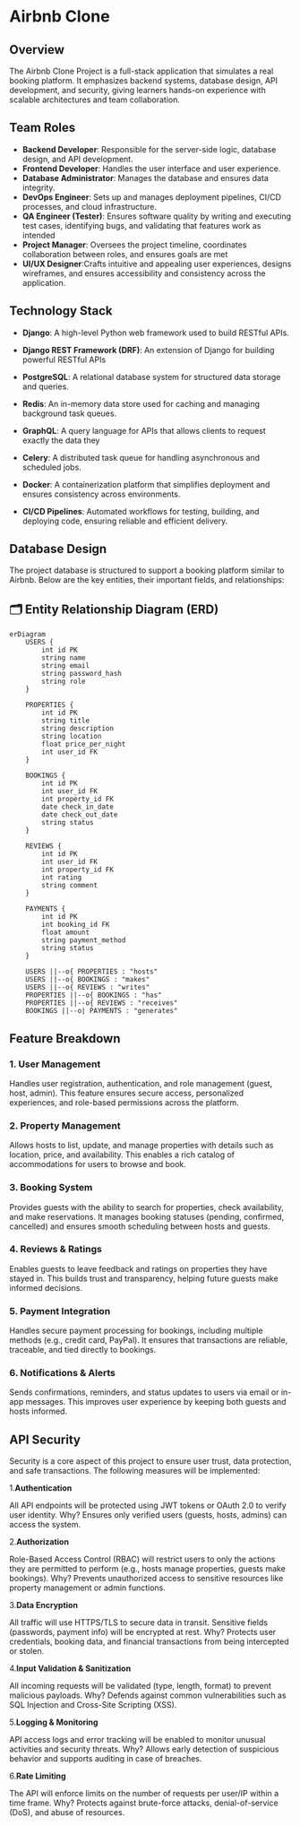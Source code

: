 # Airbnb Clone

## Overview
The Airbnb Clone Project is a full-stack application that simulates a real booking platform. It emphasizes backend systems, database design, API development, and security, giving learners hands-on experience with scalable architectures and team collaboration.

## Team Roles
- **Backend Developer**: Responsible for the server-side logic, database design, and API development.
- **Frontend Developer**: Handles the user interface and user experience.
- **Database Administrator**: Manages the database and ensures data integrity.
- **DevOps Engineer**: Sets up and manages deployment pipelines, CI/CD processes, and cloud infrastructure.
- **QA Engineer (Tester)**: Ensures software quality by writing and executing test cases, identifying bugs, and validating that features work as intended
- **Project Manager**: Oversees the project timeline, coordinates collaboration between roles, and ensures goals are met
- **UI/UX Designer**:Crafts intuitive and appealing user experiences, designs wireframes, and ensures accessibility and consistency across the application.
## Technology Stack
- **Django**: A high-level Python web framework used to build RESTful APIs.
- **Django REST Framework (DRF)**: An extension of Django for building powerful RESTful APIs
- **PostgreSQL**: A relational database system for structured data storage and queries.
- **Redis**: An in-memory data store used for caching and managing background task queues.
- **GraphQL**: A query language for APIs that allows clients to request exactly the data they
- **Celery**: A distributed task queue for handling asynchronous and scheduled jobs.

- **Docker**: A containerization platform that simplifies deployment and ensures consistency across environments.

- **CI/CD Pipelines**: Automated workflows for testing, building, and deploying code, ensuring reliable and efficient delivery.

## Database Design
The project database is structured to support a booking platform similar to Airbnb. Below are the key entities, their important fields, and relationships:

## 🗂️ Entity Relationship Diagram (ERD)

```mermaid
erDiagram
    USERS {
        int id PK
        string name
        string email
        string password_hash
        string role
    }

    PROPERTIES {
        int id PK
        string title
        string description
        string location
        float price_per_night
        int user_id FK
    }

    BOOKINGS {
        int id PK
        int user_id FK
        int property_id FK
        date check_in_date
        date check_out_date
        string status
    }

    REVIEWS {
        int id PK
        int user_id FK
        int property_id FK
        int rating
        string comment
    }

    PAYMENTS {
        int id PK
        int booking_id FK
        float amount
        string payment_method
        string status
    }

    USERS ||--o{ PROPERTIES : "hosts"
    USERS ||--o{ BOOKINGS : "makes"
    USERS ||--o{ REVIEWS : "writes"
    PROPERTIES ||--o{ BOOKINGS : "has"
    PROPERTIES ||--o{ REVIEWS : "receives"
    BOOKINGS ||--o| PAYMENTS : "generates"
```

## Feature Breakdown

### **1. User Management**
Handles user registration, authentication, and role management (guest, host, admin). This feature ensures secure access, personalized experiences, and role-based permissions across the platform.
### **2. Property Management**
Allows hosts to list, update, and manage properties with details such as location, price, and availability. This enables a rich catalog of accommodations for users to browse and book.
### **3. Booking System**
Provides guests with the ability to search for properties, check availability, and make reservations. It manages booking statuses (pending, confirmed, cancelled) and ensures smooth scheduling between hosts and guests.
### **4. Reviews & Ratings**
Enables guests to leave feedback and ratings on properties they have stayed in. This builds trust and transparency, helping future guests make informed decisions.
### **5. Payment Integration**
Handles secure payment processing for bookings, including multiple methods (e.g., credit card, PayPal). It ensures that transactions are reliable, traceable, and tied directly to bookings.
### **6. Notifications & Alerts**
Sends confirmations, reminders, and status updates to users via email or in-app messages. This improves user experience by keeping both guests and hosts informed.

## API Security
Security is a core aspect of this project to ensure user trust, data protection, and safe transactions. The following measures will be implemented:

1.**Authentication**

All API endpoints will be protected using JWT tokens or OAuth 2.0 to verify user identity.
Why? Ensures only verified users (guests, hosts, admins) can access the system.

2.**Authorization**

Role-Based Access Control (RBAC) will restrict users to only the actions they are permitted to perform (e.g., hosts manage properties, guests make bookings).
Why? Prevents unauthorized access to sensitive resources like property management or admin functions.

3.**Data Encryption**

All traffic will use HTTPS/TLS to secure data in transit. Sensitive fields (passwords, payment info) will be encrypted at rest.
Why? Protects user credentials, booking data, and financial transactions from being intercepted or stolen.

4.**Input Validation & Sanitization**

All incoming requests will be validated (type, length, format) to prevent malicious payloads.
Why? Defends against common vulnerabilities such as SQL Injection and Cross-Site Scripting (XSS).

5.**Logging & Monitoring**

API access logs and error tracking will be enabled to monitor unusual activities and security threats.
Why? Allows early detection of suspicious behavior and supports auditing in case of breaches.

6.**Rate Limiting**

The API will enforce limits on the number of requests per user/IP within a time frame.
Why? Protects against brute-force attacks, denial-of-service (DoS), and abuse of resources.

